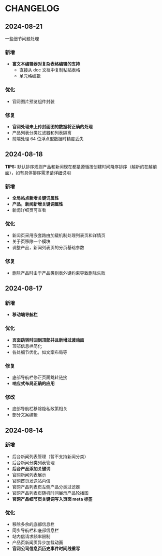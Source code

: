 # CHANGELOG

## 2024-08-21

一些细节问题处理

### 新增

- **富文本编辑器对复杂表格编辑的支持**
  - 直接从 doc 文档中复制粘贴表格
  - 单元格编辑


### 优化

- 官网图片预览组件封装

### 修复

- **官网处理未上传封面图的数据将正确的处理**
- 产品列表分类过滤器和列表隔离
- 前端处理 64 位浮点型数据时精度丢失

## 2024-08-18

**TIPS:** 默认排序规则产品和新闻现在都是遵循按创建时间降序排序（越新的在越前面），如有具体排序需求请详细说明

### 新增

- **全局站点新增关键词属性**
- **产品，新闻新增关键词属性**
- 新闻详细页可查看

### 优化

- 新闻页采用嵌套路由加载机制处理列表页和详情页
- 关于页移除一个模块
- 调整产品，新闻列表页的分页基础参数

### 修复

- 删除产品时由于产品类别表外键约束导致删除失败

## 2024-08-17

### 新增

- **移动端导航栏**

### 优化

- **页面跳转时回到顶部并且新增过渡动画**
- 顶部信息栏简化
- 各处细节优化，如文案布局等

### 修复

- 底部导航栏修正页面跳转链接
- **响应式布局正确的应用**

### 修改

- 底部导航栏移除隐私政策相关
- 部分文案编辑

## 2024-08-14

### 新增

- 后台新闻列表管理（暂不支持新闻分类）
- 后台新闻分类列表管理
- **后台产品添加关键词**
- 官网新闻列表展示
- 官网首页发送站内信
- 官网产品列表页左侧产品分类过滤器
- 官网产品列表页随机时间展示产品轮播图
- **官网产品细节页关键词写入页面 meta 标签**

### 优化

- 移除多余的底部信息栏
- 同步导航栏和底部信息栏
- 站内信请求频率限制
- 产品页新闻页异步加载动画
- **官网公司信息页历史事件时间线重写**